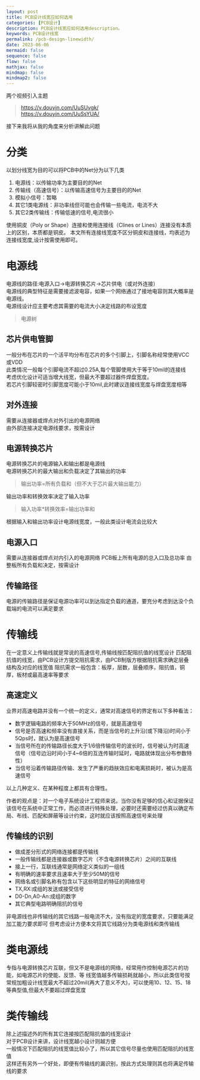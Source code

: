```yaml
---
layout: post
title: PCB设计线宽应如何选用
categories: [PCB设计]
description: PCB设计线宽应如何选用description。
keywords: PCB设计线宽
permalink: /pcb-design-linewidth/
date: 2023-06-06
mermaid: false
sequence: false
flow: false
mathjax: false
mindmap: false
mindmap2: false
---
```

两个视频引入主题  

>https://v.douyin.com/UuSUvgk/  
>https://v.douyin.com/UuSsYUA/  

接下来我将从我的角度来分析讲解此问题  

# 分类
以划分线宽为目的可以将PCB中的Net分为以下几类

1. 电源线：以传输功率为主要目的的Net  
2. 传输线（高速信号）：以传输高速信号为主要目的的Net  
3. 模拟小信号：暂略
4. 其它1类电源线：非功率线但可能也会传输一些电流，电流不大  
5. 其它2类传输线：传输低速的信号,电流很小

使用铜皮（Poly or Shape）连接和使用连接线（Clines or Lines）连接没有本质上的区别，本质都是铜皮。
本文所有连接线宽度不区分铜皮和连接线，均表述为连接线宽度,设计按需使用即可。

# 电源线
电源线的路径:电源入口->电源转换芯片->芯片供电（或对外连接）  
电源线的典型特征是需要接滤波电容，如果一个网络通过了接地电容则其大概率是电源线。  
电源线设计应主要考虑其需要的电流大小决定线路的布设宽度
> 电源树  

## 芯片供电管脚
一般分布在芯片的一个活平均分布在芯片的多个引脚上，引脚名称经常使用VCC或VDD  
此类情况一般每个引脚电流不超过0.25A,每个管脚使用大于等于10mil的连接线  
考虑优化设计可适当增大线宽，但最大不要超过器件焊盘宽度。  
若芯片引脚较密时引脚宽度可能小于10mil,此时建议连接线宽度与焊盘宽度相等  

## 对外连接
需要从连接器或焊点对外引出的电源网络  
由外部连接决定电源线要求，按需设计  

## 电源转换芯片
电源转换芯片的电源输入和输出都是电源线  
电源转换芯片的最大输出和负载决定了其输出的功率  
>输出功率=所有负载和（但不大于芯片最大输出能力）

输出功率和转换效率决定了输入功率  
>输入功率*转换效率=输出功率和

根据输入和输出功率设计电源线宽度，一般此类设计电流会比较大

## 电源入口
需要从连接器或焊点对内引入的电源网络
PCB板上所有电源的总入口及总功率
由整板所有负载和决定，按需设计

## 传输路径
电源的传输路径是保证电源功率可以到达指定负载的通道，要充分考虑到达没个负载端的电流可以满足要求

# 传输线
在一定意义上传输线就是常说的高速信号,传输线按匹配阻抗值的线宽设计
匹配阻抗值的线宽，由PCB设计方提交阻抗需求，由PCB制版方根据阻抗需求确定层叠结构及对应的线宽值
阻抗需求一般包含：板厚，层数，层叠顺序，阻抗值，铜厚，板材或最高速率等要求

## 高速定义
业界对高速电路并没有一个统一的定义，通常对高速信号的界定有以下多种看法：

- 数字逻辑电路的频率大于50MHz的信号，就是高速信号
- 信号是否高速和频率没有直接关系，而是当信号的上升沿(或下降沿)时间小于5Qps时，就认为是高速信号
- 当信号所在的传输路径长度大于1/6倍传输信号的波长时，信号被认为时高速信号（信号边沿时间小于4~6倍的互连传输时延时，电路就体现出分布参数特性）
- 当信号沿着传输路径传输、发生了严重的趋肤效应和电离损耗时，被认为是高速信号

以上几种定义、在某种程度上都具有合理性。

作者的观点是：对一个电子系统设计工程师来说。当你没有足够的信心和证据保证该信号在系统中正常工作，而必须进行特殊处理，必要时还需要经过仿真以确定布局、布线、匹配和屏蔽等设计约束，这时就应该按照高速信号来处理

## 传输线的识别
- 做成差分形式的网络连接都是传输线
- 一般传输线都是连接器或数字芯片（不含电源转换芯片）之间的互联线
- 接上一行，互联线通常是网络定义类似的一组线
- 有明确的速率要求且速率大于至少50M的信号
- 网络名或引脚名称有包含以下这些明显的特征的网络信号
-    TX,RX:成组的发送或接受信号
-    D0-Dn,A0-An:成组的数字
- 其它典型电路明确阻抗的信号


非电源线也非传输线的其它线路一般电流不大，没有指定的宽度要求，只要能满足加工能力要求即可
但考虑设计方便本文将其它线路分为类电源线和类传输线
# 类电源线
专指与电源转换芯片互联，但又不是电源线的网络，经常用作控制电源芯片的功能，如电源芯片的使能、反馈、等
线宽值越多传输损耗就越小，所以此类信号按常规加粗设计线宽最大不超过20mil(再大了意义不大)，可以使用10、12、15、18等典型值,但最大不要超过焊盘宽度  
# 类传输线
除上述描述外的所有其它连接按匹配阻抗值的线宽设计  
对于PCB设计来讲，设计线宽越小设计则越方便  
一般情况下匹配阻抗的线宽值比较小了，所以其它信号尽量也使用匹配阻抗的线宽值  
这样还有另外一个好处，即便有传输线的漏识别，按此方式处理则其也将满足传输线的要求  